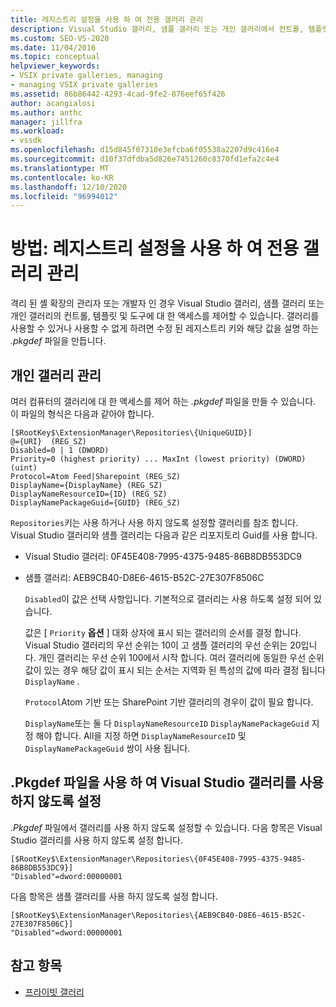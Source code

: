 ```yaml
---
title: 레지스트리 설정을 사용 하 여 전용 갤러리 관리
description: Visual Studio 갤러리, 샘플 갤러리 또는 개인 갤러리에서 컨트롤, 템플릿 및 도구에 대 한 액세스를 제어 하는 방법에 대해 알아봅니다.
ms.custom: SEO-VS-2020
ms.date: 11/04/2016
ms.topic: conceptual
helpviewer_keywords:
- VSIX private galleries, managing
- managing VSIX private galleries
ms.assetid: 86b86442-4293-4cad-9fe2-876eef65f426
author: acangialosi
ms.author: anthc
manager: jillfra
ms.workload:
- vssdk
ms.openlocfilehash: d15d845f07310e3efcba6f05538a2207d9c416e4
ms.sourcegitcommit: d10f37dfdba5d826e7451260c8370fd1efa2c4e4
ms.translationtype: MT
ms.contentlocale: ko-KR
ms.lasthandoff: 12/10/2020
ms.locfileid: "96994012"
---
```

# <a name="how-to-manage-a-private-gallery-by-using-registry-settings"></a>방법: 레지스트리 설정을 사용 하 여 전용 갤러리 관리
격리 된 셸 확장의 관리자 또는 개발자 인 경우 Visual Studio 갤러리, 샘플 갤러리 또는 개인 갤러리의 컨트롤, 템플릿 및 도구에 대 한 액세스를 제어할 수 있습니다. 갤러리를 사용할 수 있거나 사용할 수 없게 하려면 수정 된 레지스트리 키와 해당 값을 설명 하는 *.pkgdef* 파일을 만듭니다.

## <a name="manage-private-galleries"></a>개인 갤러리 관리
 여러 컴퓨터의 갤러리에 대 한 액세스를 제어 하는 *.pkgdef* 파일을 만들 수 있습니다. 이 파일의 형식은 다음과 같아야 합니다.

```
[$RootKey$\ExtensionManager\Repositories\{UniqueGUID}]
@={URI}  (REG_SZ)
Disabled=0 | 1 (DWORD)
Priority=0 (highest priority) ... MaxInt (lowest priority) (DWORD) (uint)
Protocol=Atom Feed|Sharepoint (REG_SZ)
DisplayName={DisplayName} (REG_SZ)
DisplayNameResourceID={ID} (REG_SZ)
DisplayNamePackageGuid={GUID} (REG_SZ)

```

 `Repositories`키는 사용 하거나 사용 하지 않도록 설정할 갤러리를 참조 합니다. Visual Studio 갤러리와 샘플 갤러리는 다음과 같은 리포지토리 Guid를 사용 합니다.

- Visual Studio 갤러리: 0F45E408-7995-4375-9485-86B8DB553DC9

- 샘플 갤러리: AEB9CB40-D8E6-4615-B52C-27E307F8506C

  `Disabled`이 값은 선택 사항입니다. 기본적으로 갤러리는 사용 하도록 설정 되어 있습니다.

  값은 [ `Priority` **옵션** ] 대화 상자에 표시 되는 갤러리의 순서를 결정 합니다. Visual Studio 갤러리의 우선 순위는 10이 고 샘플 갤러리의 우선 순위는 20입니다. 개인 갤러리는 우선 순위 100에서 시작 합니다. 여러 갤러리에 동일한 우선 순위 값이 있는 경우 해당 값이 표시 되는 순서는 지역화 된 특성의 값에 따라 결정 됩니다 `DisplayName` .

  `Protocol`Atom 기반 또는 SharePoint 기반 갤러리의 경우이 값이 필요 합니다.

  `DisplayName`또는 둘 다 `DisplayNameResourceID` `DisplayNamePackageGuid` 지정 해야 합니다. All을 지정 하면 `DisplayNameResourceID` 및 `DisplayNamePackageGuid` 쌍이 사용 됩니다.

## <a name="disable-the-visual-studio-gallery-using-a-pkgdef-file"></a>.Pkgdef 파일을 사용 하 여 Visual Studio 갤러리를 사용 하지 않도록 설정
 *.Pkgdef* 파일에서 갤러리를 사용 하지 않도록 설정할 수 있습니다. 다음 항목은 Visual Studio 갤러리를 사용 하지 않도록 설정 합니다.

```
[$RootKey$\ExtensionManager\Repositories\{0F45E408-7995-4375-9485-86B8DB553DC9}]
"Disabled"=dword:00000001

```

 다음 항목은 샘플 갤러리를 사용 하지 않도록 설정 합니다.

```
[$RootKey$\ExtensionManager\Repositories\{AEB9CB40-D8E6-4615-B52C-27E307F8506C}]
"Disabled"=dword:00000001

```

## <a name="see-also"></a>참고 항목
- [프라이빗 갤러리](../extensibility/private-galleries.md)
